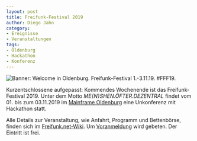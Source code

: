 ```yaml
---
layout: post
title: Freifunk-Festival 2019
author: Diego Jahn
category:
- Ereignisse
- Veranstaltungen
tags:
- Oldenburg
- Hackathon
- Konferenz
---
```

<img src="{{ site.url }}{{ site.baseurl }}/downloads/fff19.png" alt="Banner: Welcome in Oldenburg. Freifunk-Festival 1.-3.11.19. #FFF19." />

Kurzentschlossene aufgepasst: Kommendes Wochenende ist das Freifunk-Festival 2019. Unter dem Motto *ME{N}SHEN.ÖFTER.DEZENTRAL* findet vom 01. bis zum 03.11.2019 im [Mainframe Oldenburg](https://www.kreativitaet-trifft-technik.de/) eine Unkonferenz mit Hackathon statt.

Alle Details zur Veranstaltung, wie Anfahrt, Programm und Bettenbörse, finden sich im [Freifunk.net-Wiki](https://wiki.freifunk.net/Freifunk_Festival_2019/). Um [Voranmeldung](https://ffnw.de/fff19/) wird gebeten. Der Eintritt ist frei.
